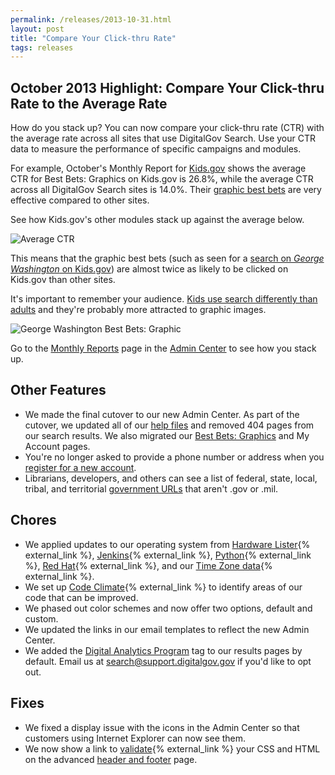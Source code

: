 ```yaml
---
permalink: /releases/2013-10-31.html
layout: post
title: "Compare Your Click-thru Rate"
tags: releases
---
```

## October 2013 Highlight: Compare Your Click-thru Rate to the Average Rate

How do you stack up? You can now compare your click-thru rate (CTR) with the average rate across all sites that use DigitalGov Search. Use your CTR data to measure the performance of specific campaigns and modules.

For example, October's Monthly Report for [Kids.gov](http://kids.usa.gov/) shows the average CTR for Best Bets: Graphics on Kids.gov is 26.8%, while the average CTR across all DigitalGov Search sites is 14.0%. Their [graphic best bets](/sites/manual/best-bets-graphics.html) are very effective compared to other sites.

See how Kids.gov's other modules stack up against the average below.

![Average CTR](https://9fddeb862c037f6d2190-f1564c64756a8cfee25b6b19953b1d23.ssl.cf2.rackcdn.com/releases-kidsgov-ctr.png)

This means that the graphic best bets (such as seen for a [search on *George Washington* on Kids.gov](http://search.usa.gov/search?affiliate=kidsgov&query=george+washington)) are almost twice as likely to be clicked on Kids.gov than other sites.

It's important to remember your audience. [Kids use search differently than adults](http://www.howto.gov/web-content/search/seo/how-kids-search) and they're probably more attracted to graphic images.

![George Washington Best Bets: Graphic](https://9fddeb862c037f6d2190-f1564c64756a8cfee25b6b19953b1d23.ssl.cf2.rackcdn.com/releases-kidsgov-bbg.png)

Go to the [Monthly Reports](/sites/manual/monthly-reports.html) page in the [Admin Center](https://search.usa.gov/sites/) to see how you stack up.

## Other Features

* We made the final cutover to our new Admin Center. As part of the cutover, we updated all of our [help files](/help-desk.html) and removed 404 pages from our search results. We also migrated our [Best Bets: Graphics](/sites/manual/best-bets-graphics.html) and My Account pages.
* You're no longer asked to provide a phone number or address when you [register for a new account](https://search.usa.gov/login).
* Librarians, developers, and others can see a list of federal, state, local, tribal, and territorial [government URLs](http://govt-urls.usa.gov/tematres/) that aren't .gov or .mil.

## Chores

* We applied updates to our operating system from [Hardware Lister](http://ezix.org/project/wiki/HardwareLiSter){% external_link %}, [Jenkins](http://jenkins-ci.org/){% external_link %}, [Python](http://www.python.org/){% external_link %}, [Red Hat](http://www.redhat.com){% external_link %}, and our [Time Zone data](http://rpmfind.net/linux/rpm2html/search.php?query=tzdata){% external_link %}.
* We set up [Code Climate](https://codeclimate.com/){% external_link %} to identify areas of our code that can be improved.
* We phased out color schemes and now offer two options, default and custom.
* We updated the links in our email templates to reflect the new Admin Center.
* We added the [Digital Analytics Program](http://www.howto.gov/web-content/digital-metrics/digital-analytics-program) tag to our results pages by default. Email us at <search@support.digitalgov.gov> if you'd like to opt out.

## Fixes

* We fixed a display issue with the icons in the Admin Center so that customers using Internet Explorer can now see them.
* We now show a link to [validate](http://validator.w3.org/nu/){% external_link %} your CSS and HTML on the advanced [header and footer](/sites/manual/header-footer.html) page.
